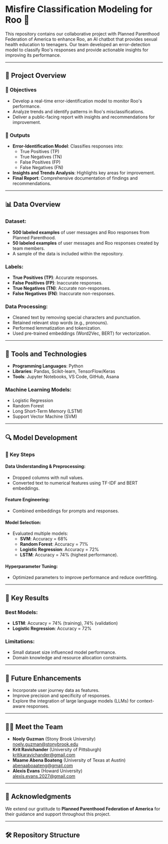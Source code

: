 # Misfire Classification Modeling for Roo 🚀

This repository contains our collaborative project with Planned Parenthood Federation of America to enhance Roo, an AI chatbot that provides sexual health education to teenagers. Our team developed an error-detection model to classify Roo's responses and provide actionable insights for improving its performance.

---

## 📌 Project Overview

### 🎯 Objectives
- Develop a real-time error-identification model to monitor Roo's performance.
- Analyze trends and identify patterns in Roo's misclassifications.
- Deliver a public-facing report with insights and recommendations for improvement.

### 📝 Outputs
- **Error-Identification Model**: Classifies responses into:
  - True Positives (TP)
  - True Negatives (TN)
  - False Positives (FP)
  - False Negatives (FN)
- **Insights and Trends Analysis**: Highlights key areas for improvement.
- **Final Report**: Comprehensive documentation of findings and recommendations.

---

## 📊 Data Overview

### Dataset:
- **500 labeled examples** of user messages and Roo responses from Planned Parenthood.
- **50 labeled examples** of user messages and Roo responses created by team members.
- A sample of the data is included within the repository.

### Labels:
- **True Positives (TP)**: Accurate responses.
- **False Positives (FP)**: Inaccurate responses.
- **True Negatives (TN)**: Accurate non-responses.
- **False Negatives (FN)**: Inaccurate non-responses.

### Data Processing:
- Cleaned text by removing special characters and punctuation.
- Retained relevant stop words (e.g., pronouns).
- Performed lemmatization and tokenization.
- Used pre-trained embeddings (Word2Vec, BERT) for vectorization.

---

## 🔨 Tools and Technologies
- **Programming Languages**: Python
- **Libraries**: Pandas, Scikit-learn, TensorFlow/Keras
- **Tools**: Jupyter Notebooks, VS Code, GitHub, Asana

### Machine Learning Models:
- Logistic Regression
- Random Forest
- Long Short-Term Memory (LSTM)
- Support Vector Machine (SVM)

---

## 🔍 Model Development

### 🏁 Key Steps

#### Data Understanding & Preprocessing:
- Dropped columns with null values.
- Converted text to numerical features using TF-IDF and BERT embeddings.

#### Feature Engineering:
- Combined embeddings for prompts and responses.

#### Model Selection:
- Evaluated multiple models:
  - **SVM**: Accuracy = 68%
  - **Random Forest**: Accuracy = 71%
  - **Logistic Regression**: Accuracy = 72%
  - **LSTM**: Accuracy = 74% (highest performance).

#### Hyperparameter Tuning:
- Optimized parameters to improve performance and reduce overfitting.

---

## 🚀 Key Results

### Best Models:
- **LSTM**: Accuracy = 74% (training), 74% (validation)
- **Logistic Regression**: Accuracy = 72%

### Limitations:
- Small dataset size influenced model performance.
- Domain knowledge and resource allocation constraints.

---

## 🌟 Future Enhancements
- Incorporate user journey data as features.
- Improve precision and specificity of responses.
- Explore the integration of large language models (LLMs) for context-aware responses.

---

## 🧑‍💻 Meet the Team
- **Noely Guzman** (Stony Brook University)  
  [noely.guzman@stonybrook.edu](mailto:noely.guzman@stonybrook.edu)
- **Krit Ravichander** (University of Pittsburgh)  
  [kritikaravichander@gmail.com](mailto:kritikaravichander@gmail.com)
- **Maame Abena Boateng** (University of Texas at Austin)  
  [abenaaboaateng@gmail.com](mailto:abenaaboaateng@gmail.com)
- **Alexis Evans** (Howard University)  
  [alexis.evans.2027@gmail.com](mailto:alexis.evans.2027@gmail.com)

---

## 📝 Acknowledgments
We extend our gratitude to **Planned Parenthood Federation of America** for their guidance and support throughout this project.

---

## 🛠️ Repository Structure

